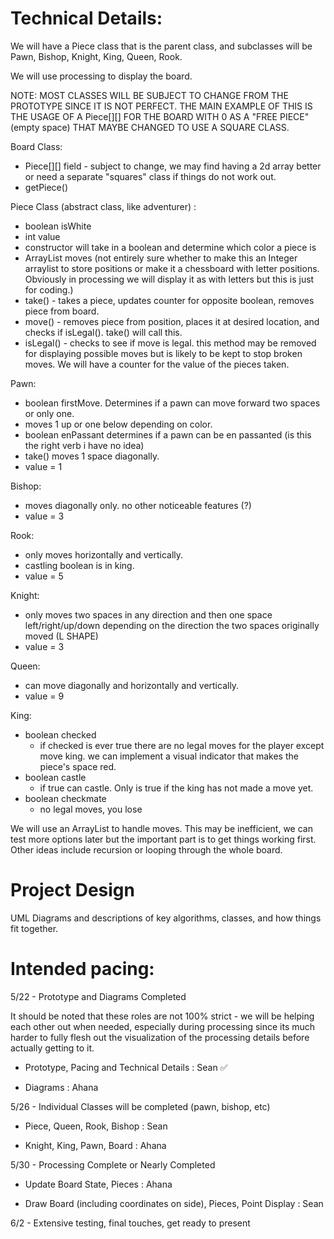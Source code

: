 
# Technical Details:

We will have a Piece class that is the parent class, and subclasses will be Pawn, Bishop, Knight, King, Queen, Rook.

We will use processing to display the board.

NOTE: MOST CLASSES WILL BE SUBJECT TO CHANGE FROM THE PROTOTYPE SINCE IT IS NOT PERFECT. THE MAIN EXAMPLE OF THIS IS THE USAGE OF A Piece[][] FOR THE BOARD WITH 0 AS A "FREE PIECE" (empty space) THAT MAYBE CHANGED TO USE A SQUARE CLASS. 

Board Class: 

- Piece[][] field - subject to change, we may find having a 2d array better or need a separate "squares" class if things do not work out. 
- getPiece()

Piece Class (abstract class, like adventurer) : 
- boolean isWhite
- int value
- constructor will take in a boolean and determine which color a piece is
- ArrayList<Integer> moves (not entirely sure whether to make this an Integer arraylist to store positions or make it a chessboard with letter positions. Obviously in processing we will display it as with letters but this is just for coding.)
- take() - takes a piece, updates counter for opposite boolean, removes piece from board. 
- move() - removes piece from position, places it at desired location, and checks if isLegal(). take() will call this.   
- isLegal() - checks to see if move is legal. this method may be removed for displaying possible moves but is likely to be kept to stop broken moves. 
We will have a counter for the value of the pieces taken. 

Pawn: 
- boolean firstMove. Determines if a pawn can move forward two spaces or only one. 
- moves 1 up or one below depending on color.
- boolean enPassant determines if a pawn can be en passanted (is this the right verb i have no idea)
- take() moves 1 space diagonally. 
- value = 1

Bishop: 
- moves diagonally only. no other noticeable features (?)
- value = 3

Rook:
- only moves horizontally and vertically. 
- castling boolean is in king. 
- value = 5

Knight: 
- only moves two spaces in any direction and then one space left/right/up/down depending on the direction the two spaces originally moved (L SHAPE)
- value = 3

Queen: 
- can move diagonally and horizontally and vertically. 
- value = 9

King: 
- boolean checked
	- if checked is ever true there are no legal moves for the player except move king. we can implement a visual indicator that makes the piece's space red. 
- boolean castle
	- if true can castle. Only is true if the king has not made a move yet. 
- boolean checkmate
	- no legal moves, you lose

We will use an ArrayList to handle moves. This may be inefficient, we can test more options later but the important part is to get things working first. Other ideas include recursion or looping through the whole board. 


# Project Design

UML Diagrams and descriptions of key algorithms, classes, and how things fit together.



# Intended pacing:

5/22 - Prototype and Diagrams Completed

It should be noted that these roles are not 100% strict - we will be helping each other out when needed, especially during processing since its much harder to fully flesh out the visualization of the processing details before actually getting to it. 

- Prototype, Pacing and Technical Details : Sean :white_check_mark:

- Diagrams : Ahana

5/26 - Individual Classes will be completed (pawn, bishop, etc)

- Piece, Queen, Rook, Bishop : Sean 

- Knight, King, Pawn, Board : Ahana

5/30 - Processing Complete or Nearly Completed

- Update Board State, Pieces : Ahana

- Draw Board (including coordinates on side), Pieces, Point Display : Sean

6/2 - Extensive testing, final touches, get ready to present
